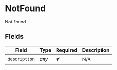 # NotFound

Not Found


## Fields

| Field              | Type               | Required           | Description        |
| ------------------ | ------------------ | ------------------ | ------------------ |
| `description`      | *any*              | :heavy_check_mark: | N/A                |